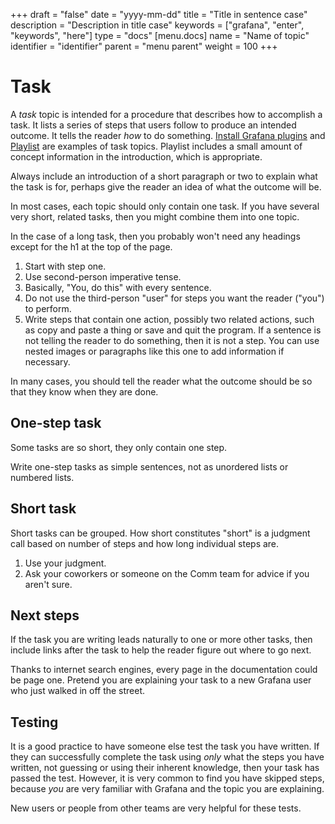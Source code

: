 +++
draft = "false"
date = "yyyy-mm-dd"
title = "Title in sentence case"
description = "Description in title case"
keywords = ["grafana", "enter", "keywords", "here"]
type = "docs"
[menu.docs]
name = "Name of topic"
identifier = "identifier"
parent = "menu parent"
weight = 100
+++

# Task

A *task* topic is intended for a procedure that describes how to accomplish a task. It lists a series of steps that users follow to produce an intended outcome. It tells the reader *how* to do something. [Install Grafana plugins](https://grafana.com/docs/grafana/latest/plugins/installation/) and [Playlist](https://grafana.com/docs/grafana/latest/reference/playlist/) are examples of task topics. Playlist includes a small amount of concept information in the introduction, which is appropriate.

Always include an introduction of a short paragraph or two to explain what the task is for, perhaps give the reader an idea of what the outcome will be.

In most cases, each topic should only contain one task. If you have several very short, related tasks, then you might combine them into one topic.

In the case of a long task, then you probably won't need any headings except for the h1 at the top of the page.

1. Start with step one.
1. Use second-person imperative tense.
1. Basically, "You, do this" with every sentence.
1. Do not use the third-person "user" for steps you want the reader ("you") to perform.
1. Write steps that contain one action, possibly two related actions, such as copy and paste a thing or save and quit the program.
   If a sentence is not telling the reader to do something, then it is not a step. You can use nested images or paragraphs like this one to add information if necessary.

In many cases, you should tell the reader what the outcome should be so that they know when they are done.

## One-step task

Some tasks are so short, they only contain one step.

Write one-step tasks as simple sentences, not as unordered lists or numbered lists.

## Short task

Short tasks can be grouped. How short constitutes "short" is a judgment call based on number of steps and how long individual steps are.

1. Use your judgment.
1. Ask your coworkers or someone on the Comm team for advice if you aren't sure.

## Next steps

If the task you are writing leads naturally to one or more other tasks, then include links after the task to help the reader figure out where to go next.

Thanks to internet search engines, every page in the documentation could be page one. Pretend you are explaining your task to a new Grafana user who just walked in off the street.

## Testing

It is a good practice to have someone else test the task you have written. If they can successfully complete the task using *only* what the steps you have written, not guessing or using their inherent knowledge, then your task has passed the test. However, it is very common to find you have skipped steps, because *you* are very familiar with Grafana and the topic you are explaining.

New users or people from other teams are very helpful for these tests.
